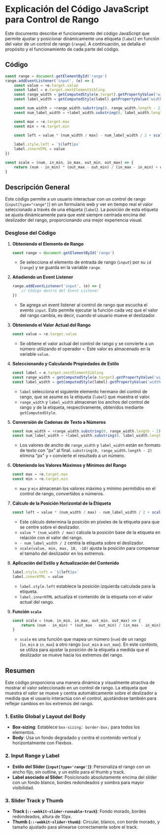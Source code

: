 # Explicación del Código JavaScript para Control de Rango

Este documento describe el funcionamiento del código JavaScript que permite ajustar y posicionar dinámicamente una etiqueta (`label`) en función del valor de un control de rango (`range`). A continuación, se detalla el propósito y el funcionamiento de cada parte del código.

## Código

```javascript
const range = document.getElementById('range')
range.addEventListener('input', (e) => {
    const value = +e.target.value
    const label = e.target.nextElementSibling
    const range_width = getComputedStyle(e.target).getPropertyValue('width')
    const label_width = getComputedStyle(label).getPropertyValue('width')

    const num_width = +range_width.substring(0, range_width.length - 2)
    const num_label_width = +label_width.substring(0, label_width.length - 2)

    const max = +e.target.max
    const min = +e.target.min
    
    const left = value * (num_width / max) - num_label_width / 2 + scale(value, min, max, 10, -10)

    label.style.left = `${left}px`
    label.innerHTML = value
})

const scale = (num, in_min, in_max, out_min, out_max) => {
    return (num - in_min) * (out_max - out_min) / (in_max - in_min) + out_min;
}
```

## Descripción General

Este código permite a un usuario interactuar con un control de rango (`input[type="range"]`) en un formulario web y ver en tiempo real el valor seleccionado a través de una etiqueta (`label`). La posición de esta etiqueta se ajusta dinámicamente para que esté siempre centrada encima del deslizador del rango, proporcionando una mejor experiencia visual.

### Desglose del Código

1. **Obteniendo el Elemento de Rango**

    ```javascript
    const range = document.getElementById('range')
    ```

    - Se selecciona el elemento de entrada de rango (`input`) por su `id` (`range`) y se guarda en la variable `range`.

2. **Añadiendo un Event Listener**

    ```javascript
    range.addEventListener('input', (e) => {
        // Código dentro del Event Listener
    })
    ```

    - Se agrega un event listener al control de rango que escucha el evento `input`. Esto permite ejecutar la función cada vez que el valor del rango cambia, es decir, cuando el usuario mueve el deslizador.

3. **Obteniendo el Valor Actual del Rango**

    ```javascript
    const value = +e.target.value
    ```

    - Se obtiene el valor actual del control de rango y se convierte a un número utilizando el operador `+`. Este valor es almacenado en la variable `value`.

4. **Seleccionando y Calculando Propiedades de Estilo**

    ```javascript
    const label = e.target.nextElementSibling
    const range_width = getComputedStyle(e.target).getPropertyValue('width')
    const label_width = getComputedStyle(label).getPropertyValue('width')
    ```

    - `label` selecciona el siguiente elemento hermano del control de rango, que se asume es la etiqueta (`label`) que muestra el valor.
    - `range_width` y `label_width` almacenan los anchos del control de rango y de la etiqueta, respectivamente, obtenidos mediante `getComputedStyle`.

5. **Conversión de Cadenas de Texto a Números**

    ```javascript
    const num_width = +range_width.substring(0, range_width.length - 2)
    const num_label_width = +label_width.substring(0, label_width.length - 2)
    ```

    - Los valores de ancho de `range_width` y `label_width` están en formato de texto con "px" al final. `substring(0, range_width.length - 2)` elimina "px" y `+` convierte el resultado a un número.

6. **Obteniendo los Valores Máximos y Mínimos del Rango**

    ```javascript
    const max = +e.target.max
    const min = +e.target.min
    ```

    - `max` y `min` almacenan los valores máximo y mínimo permitidos en el control de rango, convertidos a números.

7. **Cálculo de la Posición Horizontal de la Etiqueta**

    ```javascript
    const left = value * (num_width / max) - num_label_width / 2 + scale(value, min, max, 10, -10)
    ```

    - Este cálculo determina la posición en píxeles de la etiqueta para que se centre sobre el deslizador. 
    - `value * (num_width / max)` calcula la posición base de la etiqueta en relación con el valor del rango.
    - `- num_label_width / 2` centra la etiqueta sobre el deslizador.
    - `scale(value, min, max, 10, -10)` ajusta la posición para compensar el tamaño del deslizador en los extremos.

8. **Aplicación del Estilo y Actualización del Contenido**

    ```javascript
    label.style.left = `${left}px`
    label.innerHTML = value
    ```

    - `label.style.left` establece la posición izquierda calculada para la etiqueta.
    - `label.innerHTML` actualiza el contenido de la etiqueta con el valor actual del rango.

9. **Función `scale`**

    ```javascript
    const scale = (num, in_min, in_max, out_min, out_max) => {
        return (num - in_min) * (out_max - out_min) / (in_max - in_min) + out_min;
    }
    ```

    - `scale` es una función que mapea un número (`num`) de un rango (`in_min` a `in_max`) a otro rango (`out_min` a `out_max`). En este contexto, se utiliza para ajustar la posición de la etiqueta a medida que el deslizador se mueve hacia los extremos del rango.

## Resumen

Este código proporciona una manera dinámica y visualmente atractiva de mostrar el valor seleccionado en un control de rango. La etiqueta que muestra el valor se mueve y centra automáticamente sobre el deslizador a medida que el usuario interactúa con el control, ajustándose también para reflejar cambios en los extremos del rango.





### 1. **Estilo Global y Layout del Body**
- **Box-sizing**: Establece `box-sizing: border-box;` para todos los elementos.
- **Body**: Usa un fondo degradado y centra el contenido vertical y horizontalmente con Flexbox.

### 2. **Input Range y Label**
- **Estilo del Slider (`input[type='range']`)**: Personaliza el rango con un ancho fijo, sin outline, y un estilo para el thumb y track.
- **Label asociado al Slider**: Posicionado absolutamente encima del slider con un fondo blanco, bordes redondeados y sombra para mayor visibilidad.

### 3. **Slider Track y Thumb**
- **Track (`::-webkit-slider-runnable-track`)**: Fondo morado, bordes redondeados, altura de 10px.
- **Thumb (`::-webkit-slider-thumb`)**: Circular, blanco, con borde morado, y tamaño ajustado para alinearse correctamente sobre el track.

